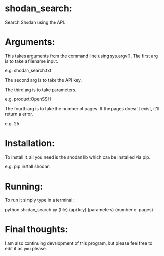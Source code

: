 # shodan_search:
Search Shodan using the API.

# Arguments:

This takes arguments from the command line using sys.argv[].
The first arg is to take a filename input.

e.g. shodan_search.txt

The second arg is to take the API key.

The third arg is to take parameters.

e.g. product:OpenSSH

The fourth arg is to take the number of pages.
If the pages doesn't exist, it'll return a error.

e.g. 25

# Installation:

To install it, all you need is the shodan lib which can be installed via pip.

e.g. pip install shodan

# Running:

To run it simply type in a terminal:

python shodan_search.py (file) (api key) (parameters) (number of pages)

# Final thoughts:

I am also continuing development of this program, but please feel free to edit it as you please.

